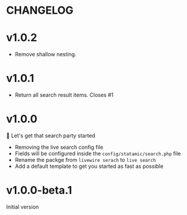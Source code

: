 # CHANGELOG

# v1.0.2
- Remove shallow nesting.

# v1.0.1
- Return all search result items. Closes #1

# v1.0.0
🥳  Let's get that search party started

- Removing the live search config file
- Fields will be configured inside the `config/statamic/search.php` file
- Rename the packge from `livewire serach` to `live search`
- Add a default template to get you started as fast as possible

# v1.0.0-beta.1
Initial version
